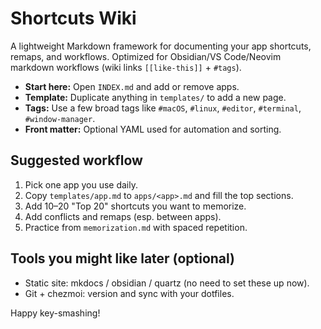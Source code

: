 # Shortcuts Wiki

A lightweight Markdown framework for documenting your app shortcuts, remaps, and workflows. 
Optimized for Obsidian/VS Code/Neovim markdown workflows (wiki links `[[like-this]]` + `#tags`).

- **Start here:** Open `INDEX.md` and add or remove apps.
- **Template:** Duplicate anything in `templates/` to add a new page.
- **Tags:** Use a few broad tags like `#macOS`, `#linux`, `#editor`, `#terminal`, `#window-manager`.
- **Front matter:** Optional YAML used for automation and sorting.

## Suggested workflow
1. Pick one app you use daily.
2. Copy `templates/app.md` to `apps/<app>.md` and fill the top sections.
3. Add 10–20 "Top 20" shortcuts you want to memorize.
4. Add conflicts and remaps (esp. between apps).
5. Practice from `memorization.md` with spaced repetition.

## Tools you might like later (optional)
- Static site: mkdocs / obsidian / quartz (no need to set these up now).
- Git + chezmoi: version and sync with your dotfiles.

Happy key-smashing!
